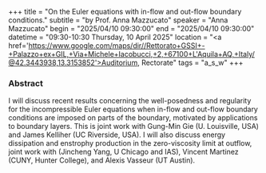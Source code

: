 +++
title = "On the Euler equations with in-flow and out-flow boundary conditions."
subtitle = "by Prof. Anna Mazzucato"
speaker = "Anna Mazzucato"
begin = "2025/04/10  09:30:00"
end = "2025/04/10  09:30:00"
datetime = "09:30-10:30 Thursday, 10 April 2025"
location = "<a href='https://www.google.com/maps/dir//Rettorato+GSSI+-+Palazzo+ex+GIL,+Via+Michele+Iacobucci,+2,+67100+L'Aquila+AQ,+Italy/@42.3443938,13.3153852'>Auditorium, Rectorate</a>"
tags = "a_s_w"
+++

### Abstract
I will discuss recent results concerning the well-posedness and regularity for the incompressible Euler equations when in-flow and out-flow  boundary conditions are imposed on parts of the boundary, motivated by applications to boundary layers. This is joint work with Gung-Min Gie (U. Louisville, USA) and James Kelliher (UC Riverside, USA). I will also discuss energy dissipation and enstrophy production  in the zero-viscosity limit at outflow, joint work with (Jincheng Yang, U Chicago and IAS), Vincent Martinez (CUNY, Hunter College), and Alexis Vasseur (UT Austin).
